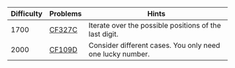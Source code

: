| Difficulty | Problems | Hints |
| -------- | -------- | -------- |
| 1700 | [CF327C](https://codeforces.com/problemset/problem/327/C) | Iterate over the possible positions of the last digit. |
| 2000 | [CF109D](https://codeforces.com/problemset/problem/109/D) | Consider different cases. You only need one lucky number. |